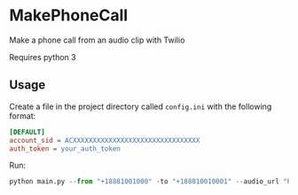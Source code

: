 # MakePhoneCall

Make a phone call from an audio clip with Twilio

Requires python 3

## Usage

Create a file in the project directory called `config.ini` with the following format:

```ini
[DEFAULT]
account_sid = ACXXXXXXXXXXXXXXXXXXXXXXXXXXXXXXXX
auth_token = your_auth_token
```

Run:

```python
python main.py --from "+18881001000" -to "+188810010001" --audio_url "http://demo.twilio.com/docs/classic.mp3"
```
